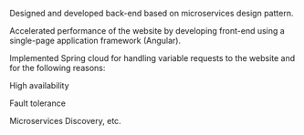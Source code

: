 Designed and developed back-end based on microservices design pattern. 

Accelerated performance of the website by developing front-end using a single-page application framework (Angular). 

Implemented Spring cloud for handling variable requests to the website and for the following reasons: 

High availability

Fault tolerance

Microservices Discovery, etc.
